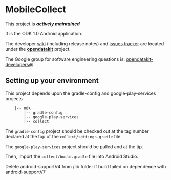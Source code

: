 # MobileCollect

This project is __*actively maintained*__

It is the ODK 1.0 Android application.

The developer [wiki](https://github.com/opendatakit/opendatakit/wiki) (including release notes) and
[issues tracker](https://github.com/opendatakit/opendatakit/issues) are located under
the [**opendatakit**](https://github.com/opendatakit/opendatakit) project.

The Google group for software engineering questions is: [opendatakit-developers@](https://groups.google.com/forum/#!forum/opendatakit-developers)

## Setting up your environment

This project depends upon the gradle-config and google-play-services projects


        |-- odk
            |-- gradle-config
            |-- google-play-services
            |-- collect

The `gradle-config` project should be checked out at the tag number declared at the 
top of the `collect/settings.gradle` file.

The `google-play-services` project should be pulled and at the tip.

Then, import the `collect/build.gradle` file into Android Studio.

Delete android-supportV4 from /lib folder if build failed on dependence with android-supportV7


